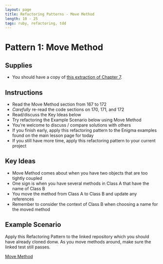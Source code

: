 ```yaml
---
layout: page
title: Refactoring Patterns - Move Method
length: 10 - 25
tags: ruby, refactoring, tdd
---
```


# Pattern 1: Move Method

## Supplies

* You should have a copy of
[this extraction of Chapter 7](https://dl.dropboxusercontent.com/u/69001/Refactoring/Refactoring%20-%20Chapter%207.pdf).

## Instructions

* Read the Move Method section from 167 to 172
* *Carefully* re-read the code sections on 170, 171, and 172
* Read/discuss the Key Ideas below
* Try refactoring the Example Scenario below using Move Method
* You're welcome to discuss / compare solutions with others
* If you finish early, apply this refactoring pattern to the Enigma examples found on the main lesson page for today 
* If you still have more time, apply this refactoring pattern to your current project

## Key Ideas

* Move Method comes about when you have two objects that are too tightly coupled
* One sign is when you have several methods in Class A that have the name of Class B
* You move the method from Class A to Class B and update any references
* Remember to consider the context of Class B when choosing a name for the moved method

## Example Scenario  
Apply this Refactoring Pattern to the linked repository which you should have already cloned donw. As you move methods around, make sure the linked test still passes. 

[Move Method](https://github.com/turingschool-examples/refactoring_patterns/blob/master/test/station_1_move_method_test.rb)
